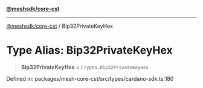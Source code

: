 [**@meshsdk/core-cst**](../README.md)

***

[@meshsdk/core-cst](../globals.md) / Bip32PrivateKeyHex

# Type Alias: Bip32PrivateKeyHex

> **Bip32PrivateKeyHex** = `Crypto.Bip32PrivateKeyHex`

Defined in: packages/mesh-core-cst/src/types/cardano-sdk.ts:180
